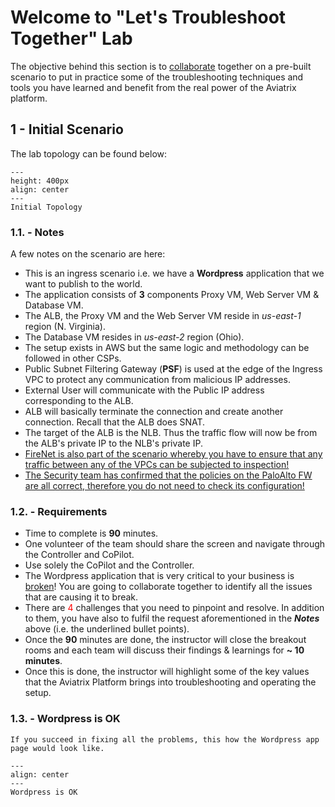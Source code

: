 # Welcome to "Let's Troubleshoot Together" Lab

The objective behind this section is to <ins>collaborate</ins> together on a pre-built scenario to put in practice some of the troubleshooting techniques and tools you have learned and benefit from the real power of the Aviatrix platform.

## 1 - Initial Scenario
The lab topology can be found below:

```{figure} images/initial-topo.png
---
height: 400px
align: center
---
Initial Topology
```

### 1.1. - Notes
A few notes on the scenario are here:

* This is an ingress scenario i.e. we have a **Wordpress** application that we want to publish to the world.
* The application consists of **3** components Proxy VM, Web Server VM & Database VM.
* The ALB, the Proxy VM and the Web Server VM reside in *us-east-1* region (N. Virginia).
* The Database VM resides in *us-east-2* region (Ohio).
* The setup exists in AWS but the same logic and methodology can be followed in other CSPs.
* Public Subnet Filtering Gateway (**PSF**) is used at the edge of the Ingress VPC to protect any communication from malicious IP addresses.
* External User will communicate with the Public IP address corresponding to the ALB.
* ALB will basically terminate the connection and create another connection. Recall that the ALB does SNAT.
* The target of the ALB is the NLB. Thus the traffic flow will now be from the ALB's private IP to the NLB's private IP.
* <ins>FireNet is also part of the scenario whereby you have to ensure that any traffic between any of the VPCs can be subjected to inspection!</ins>
* <ins>The Security team has confirmed that the policies on the PaloAlto FW are all correct, therefore you do not need to check its configuration!</ins>

### 1.2. - Requirements

* Time to complete is **90** minutes.
* One volunteer of the team should share the screen and navigate through the Controller and CoPilot.
* Use solely the CoPilot and the Controller. 
* The Wordpress application that is very critical to your business is <ins>broken</ins>! You are going to collaborate together to identify all the issues that are causing it to break.
* There are <span style='color:red'>4</span> challenges that you need to pinpoint and resolve. In addition to them, you have also to fulfil the request aforementioned in the **_Notes_** above (i.e. the underlined bullet points).
* Once the **90** minutes are done, the instructor will close the breakout rooms and each team will discuss their findings & learnings for **~ 10 minutes**.
* Once this is done, the instructor will highlight some of the key values that the Aviatrix Platform brings into troubleshooting and operating the setup.

### 1.3. - Wordpress is OK

```{important}
If you succeed in fixing all the problems, this how the Wordpress app page would look like.
```

```{figure} images/final-wordpress.png
---
align: center
---
Wordpress is OK
```

